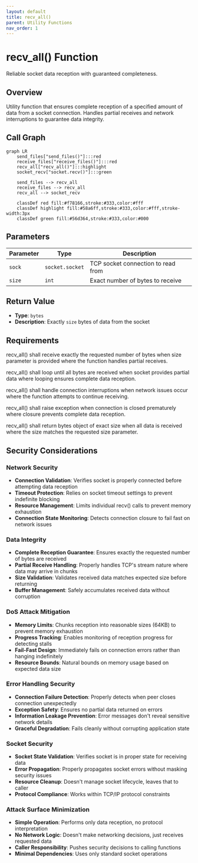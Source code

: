 ```yaml
---
layout: default
title: recv_all()
parent: Utility Functions
nav_order: 1
---
```


# recv_all() Function

Reliable socket data reception with guaranteed completeness.

## Overview

Utility function that ensures complete reception of a specified amount of data from a socket connection. Handles partial receives and network interruptions to guarantee data integrity.

## Call Graph

```mermaid
graph LR
    send_files["send_files()"]:::red
    receive_files["receive_files()"]:::red
    recv_all["recv_all()"]:::highlight
    socket_recv["socket.recv()"]:::green

    send_files --> recv_all
    receive_files --> recv_all
    recv_all --> socket_recv

    classDef red fill:#f78166,stroke:#333,color:#fff
    classDef highlight fill:#58a6ff,stroke:#333,color:#fff,stroke-width:3px
    classDef green fill:#56d364,stroke:#333,color:#000
```

## Parameters

| Parameter | Type | Description |
|-----------|------|-------------|
| `sock` | `socket.socket` | TCP socket connection to read from |
| `size` | `int` | Exact number of bytes to receive |

## Return Value

- **Type**: `bytes`
- **Description**: Exactly `size` bytes of data from the socket

## Requirements

recv_all() shall receive exactly the requested number of bytes when size parameter is provided where the function handles partial receives.

recv_all() shall loop until all bytes are received when socket provides partial data where looping ensures complete data reception.

recv_all() shall handle connection interruptions when network issues occur where the function attempts to continue receiving.

recv_all() shall raise exception when connection is closed prematurely where closure prevents complete data reception.

recv_all() shall return bytes object of exact size when all data is received where the size matches the requested size parameter.

## Security Considerations

### **Network Security**
- **Connection Validation**: Verifies socket is properly connected before attempting data reception
- **Timeout Protection**: Relies on socket timeout settings to prevent indefinite blocking
- **Resource Management**: Limits individual recv() calls to prevent memory exhaustion
- **Connection State Monitoring**: Detects connection closure to fail fast on network issues

### **Data Integrity**
- **Complete Reception Guarantee**: Ensures exactly the requested number of bytes are received
- **Partial Receive Handling**: Properly handles TCP's stream nature where data may arrive in chunks
- **Size Validation**: Validates received data matches expected size before returning
- **Buffer Management**: Safely accumulates received data without corruption

### **DoS Attack Mitigation**
- **Memory Limits**: Chunks reception into reasonable sizes (64KB) to prevent memory exhaustion
- **Progress Tracking**: Enables monitoring of reception progress for detecting stalls
- **Fail-Fast Design**: Immediately fails on connection errors rather than hanging indefinitely
- **Resource Bounds**: Natural bounds on memory usage based on expected data size

### **Error Handling Security**
- **Connection Failure Detection**: Properly detects when peer closes connection unexpectedly
- **Exception Safety**: Ensures no partial data returned on errors
- **Information Leakage Prevention**: Error messages don't reveal sensitive network details
- **Graceful Degradation**: Fails cleanly without corrupting application state

### **Socket Security**
- **Socket State Validation**: Verifies socket is in proper state for receiving data
- **Error Propagation**: Properly propagates socket errors without masking security issues
- **Resource Cleanup**: Doesn't manage socket lifecycle, leaves that to caller
- **Protocol Compliance**: Works within TCP/IP protocol constraints

### **Attack Surface Minimization**
- **Simple Operation**: Performs only data reception, no protocol interpretation
- **No Network Logic**: Doesn't make networking decisions, just receives requested data
- **Caller Responsibility**: Pushes security decisions to calling functions
- **Minimal Dependencies**: Uses only standard socket operations
